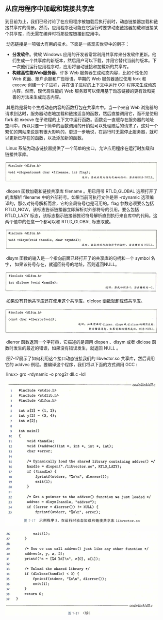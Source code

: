 ## 从应用程序中加载和链接共享库

​		到目前为止，我们已经讨论了在应用程序被加载后执行前时，动态链接器加载和链接共享库的情景。然而，应用程序还可能在它运行时要求动态链接器加载和链接某个共享库，而无需在编译时将那些库链接到应用中。

​		动态链接是一项强大有用的技术。下面是一些现实世界中的例子：

- **分发软件**。微软 Windows 应用的开发者常常利用共享库来分发软件更新。他们生成一个共享库的新版本，然后用户可以下载，并用它替代当前的版本。下一次他们运行应用程序时，应用将自动链接和加载新的共享库。
- **构建高性能Web服务器**。许多 Web 服务器生成动态内容，比如个性化的 Web 页面、账户余额和广告标语。早期的 Web 服务器通过使用 fork 和 execve 创建一个子进程，并在该子进程的上下文中运行 CGI 程序来生成动态内容。然而，现代高性能的 Web 服务器可以使用基于动态链接的更有效和完善的方法来生成动态内容。

​       其思路是将每个生成动态内容的函数打包在共享库中。当一个来自 Web 浏览器的请求到达时，服务器动态地加载和链接适当的函数，然后直接调用它，而不是使用 fork 和 execve 在子进程的上下文中运行函数。函数会一直缓存在服务器的地址空间中，所以只要一个简单的函数调用的开销就可以处理随后的请求了。这对一个繁忙的网站来说是有很大影响的。更进一步地说，在运行时无需停止服务器，就可以更新已存在的函数，以及添加新的函数。

​		Linux 系统为动态链接器提供了一个简单的接口，允许应用程序在运行时加载和链接共享库。

![11公式1](./markdownimage/11公式1.png)

​		dlopen 函数加载和链接共享库 filename 。用已用带 RTLD_GLOBAL 选项打开了的库解析 filename 中的外部符号。如果当前可执行文件是带 -rdynamic 选项编译的，那么对符号解析而言，它的全局符号也是可用的。flag 参数必须要么包括 RTLD_NOW，该标志告诉链接器立即解析对外部符号的引用，要么包括 RTLD_LAZY 标志，该标志指示链接器推迟符号解析直到执行来自库中的代码。这两个值中的任意一个都可以和 RTLD_GLOBAL 标志取或。



![11公式2](./markdownimage/11公式2.png)

​		dlsym 函数的输入是一个指向前面已经打开了的共享库的句柄和一个 symbol 名字， 如果该符号存在，就返回符号的地址，否则返回NULL。

![11公式3](./markdownimage/11公式3.png)

​		如果没有其他共享库还在使用这个共享库，dlclose 函数就卸载该共享库。

![11公式4](./markdownimage/11公式4.png)

​		dlerror 函数返回一个字符串，它描述的是调用 dlopen 、dlsym 或者 dlclose 函数时发生的最近的错误，如果没有错误发生，就返回 NULL 。

​		图7-17展示了如何利用这个接口动态链接我们的 libvector.so 共享库，然后调用它的 addvec 例程。要编译这个程序，我们将以下面的方式调用 GCC : 

​			linux> grc	 -rdynamic   -o   prog2r    dll.c    -ldl

![11示例程序3](./markdownimage/11示例程序3.png)

![11示例程序3续](./markdownimage/11示例程序3续.png)

